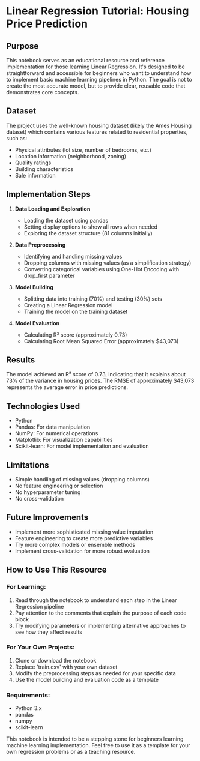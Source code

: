 # Linear Regression Tutorial: Housing Price Prediction

## Purpose
This notebook serves as an educational resource and reference implementation for those learning Linear Regression. It's designed to be straightforward and accessible for beginners who want to understand how to implement basic machine learning pipelines in Python. The goal is not to create the most accurate model, but to provide clear, reusable code that demonstrates core concepts.

## Dataset
The project uses the well-known housing dataset (likely the Ames Housing dataset) which contains various features related to residential properties, such as:
- Physical attributes (lot size, number of bedrooms, etc.)
- Location information (neighborhood, zoning)
- Quality ratings
- Building characteristics
- Sale information

## Implementation Steps

1. **Data Loading and Exploration**
   - Loading the dataset using pandas
   - Setting display options to show all rows when needed
   - Exploring the dataset structure (81 columns initially)

2. **Data Preprocessing**
   - Identifying and handling missing values
   - Dropping columns with missing values (as a simplification strategy)
   - Converting categorical variables using One-Hot Encoding with drop_first parameter

3. **Model Building**
   - Splitting data into training (70%) and testing (30%) sets
   - Creating a Linear Regression model
   - Training the model on the training dataset

4. **Model Evaluation**
   - Calculating R² score (approximately 0.73)
   - Calculating Root Mean Squared Error (approximately $43,073)

## Results
The model achieved an R² score of 0.73, indicating that it explains about 73% of the variance in housing prices. The RMSE of approximately $43,073 represents the average error in price predictions.

## Technologies Used
- Python
- Pandas: For data manipulation
- NumPy: For numerical operations
- Matplotlib: For visualization capabilities
- Scikit-learn: For model implementation and evaluation

## Limitations
- Simple handling of missing values (dropping columns)
- No feature engineering or selection
- No hyperparameter tuning
- No cross-validation

## Future Improvements
- Implement more sophisticated missing value imputation
- Feature engineering to create more predictive variables
- Try more complex models or ensemble methods
- Implement cross-validation for more robust evaluation

## How to Use This Resource

### For Learning:
1. Read through the notebook to understand each step in the Linear Regression pipeline
2. Pay attention to the comments that explain the purpose of each code block
3. Try modifying parameters or implementing alternative approaches to see how they affect results

### For Your Own Projects:
1. Clone or download the notebook
2. Replace 'train.csv' with your own dataset
3. Modify the preprocessing steps as needed for your specific data
4. Use the model building and evaluation code as a template

### Requirements:
- Python 3.x
- pandas
- numpy
- scikit-learn

This notebook is intended to be a stepping stone for beginners learning machine learning implementation. Feel free to use it as a template for your own regression problems or as a teaching resource.